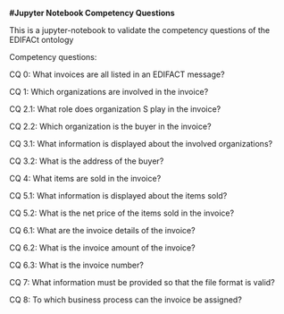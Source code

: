 **#Jupyter Notebook Competency Questions**

This is a jupyter-notebook to validate the competency questions of the EDIFACt ontology

Competency questions:

CQ 0: What invoices are all listed in an EDIFACT message? 

CQ 1: Which organizations are involved in the invoice? 

CQ 2.1: What role does organization S play in the invoice? 

CQ 2.2: Which organization is the buyer in the invoice?

CQ 3.1: What information is displayed about the involved organizations? 

CQ 3.2: What is the address of the buyer?

CQ 4: What items are sold in the invoice?

CQ 5.1: What information is displayed about the items sold?

CQ 5.2: What is the net price of the items sold in the invoice? 

CQ 6.1: What are the invoice details of the invoice?

CQ 6.2: What is the invoice amount of the invoice?

CQ 6.3: What is the invoice number?

CQ 7: What information must be provided so that the file format is valid? 

CQ 8: To which business process can the invoice be assigned?
